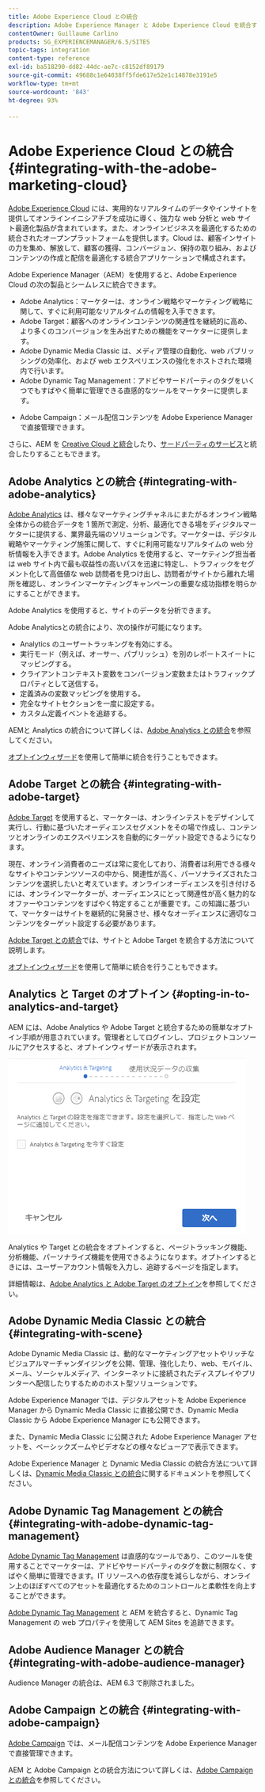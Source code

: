 ```yaml
---
title: Adobe Experience Cloud との統合
description: Adobe Experience Manager と Adobe Experience Cloud を統合する方法について説明します。
contentOwner: Guillaume Carlino
products: SG_EXPERIENCEMANAGER/6.5/SITES
topic-tags: integration
content-type: reference
exl-id: ba518290-dd82-44dc-ae7c-c8152df89179
source-git-commit: 49688c1e64038ff5fde617e52e1c14878e3191e5
workflow-type: tm+mt
source-wordcount: '843'
ht-degree: 93%

---
```


# Adobe Experience Cloud との統合{#integrating-with-the-adobe-marketing-cloud}

[Adobe Experience Cloud](https://business.adobe.com/products/marketing-cloud/main.html?lang=ja) には、実用的なリアルタイムのデータやインサイトを提供してオンラインイニシアチブを成功に導く、強力な web 分析と web サイト最適化製品が含まれています。また、オンラインビジネスを最適化するための統合されたオープンプラットフォームを提供します。Cloud は、顧客インサイトの力を集め、解放して、顧客の獲得、コンバージョン、保持の取り組み、およびコンテンツの作成と配信を最適化する統合アプリケーションで構成されます。

Adobe Experience Manager（AEM）を使用すると、Adobe Experience Cloud の次の製品とシームレスに統合できます。

* Adobe Analytics：マーケターは、オンライン戦略やマーケティング戦略に関して、すぐに利用可能なリアルタイムの情報を入手できます。
* Adobe Target：顧客へのオンラインコンテンツの関連性を継続的に高め、より多くのコンバージョンを生み出すための機能をマーケターに提供します。
* Adobe Dynamic Media Classic は、メディア管理の自動化、web パブリッシングの効率化、および web エクスペリエンスの強化をホストされた環境内で行います。
* Adobe Dynamic Tag Management：アドビやサードパーティのタグをいくつでもすばやく簡単に管理できる直感的なツールをマーケターに提供します。
<!-- Search&Promote is end of life as of September 1, 2022 * Adobe Search&Promote gives marketers the ability to control and optimize the search results on their sites. -->
* Adobe Campaign：メール配信コンテンツを Adobe Experience Manager で直接管理できます。

さらに、AEM を [Creative Cloud と統合](/help/assets/aem-cc-integration-best-practices.md)したり、[サードパーティのサービス](/help/sites-administering/third-party-services.md)と統合したりすることもできます。

## Adobe Analytics との統合 {#integrating-with-adobe-analytics}

[Adobe Analytics](https://business.adobe.com/products/analytics/adobe-analytics.html?lang=ja) は、様々なマーケティングチャネルにまたがるオンライン戦略全体からの統合データを 1 箇所で測定、分析、最適化できる場をディジタルマーケターに提供する、業界最先端のソリューションです。マーケターは、デジタル戦略やマーケティング施策に関して、すぐに利用可能なリアルタイムの web 分析情報を入手できます。Adobe Analytics を使用すると、マーケティング担当者は web サイト内で最も収益性の高いパスを迅速に特定し、トラフィックをセグメント化して高価値な web 訪問者を見つけ出し、訪問者がサイトから離れた場所を確認し、オンラインマーケティングキャンペーンの重要な成功指標を明らかにすることができます。

Adobe Analytics を使用すると、サイトのデータを分析できます。

Adobe Analyticsとの統合により、次の操作が可能になります。

* Analytics のユーザートラッキングを有効にする。
* 実行モード（例えば、オーサー、パブリッシュ）を別のレポートスイートにマッピングする。
* クライアントコンテキスト変数をコンバージョン変数またはトラフィックプロパティとして送信する。
* 定義済みの変数マッピングを使用する。
* 完全なサイトセクションを一度に設定する。
* カスタム定義イベントを追跡する。

AEMと Analytics の統合について詳しくは、[Adobe Analytics との統合](/help/sites-administering/adobeanalytics.md)を参照してください。

[オプトインウィザード](/help/sites-administering/opt-in.md)を使用して簡単に統合を行うこともできます。

## Adobe Target との統合 {#integrating-with-adobe-target}

[Adobe Target](https://business.adobe.com/products/target/adobe-target.html?lang=ja) を使用すると、マーケターは、オンラインテストをデザインして実行し、行動に基づいたオーディエンスセグメントをその場で作成し、コンテンツとオンラインのエクスペリエンスを自動的にターゲット設定できるようになります。

現在、オンライン消費者のニーズは常に変化しており、消費者は利用できる様々なサイトやコンテンツソースの中から、関連性が高く、パーソナライズされたコンテンツを選択したいと考えています。オンラインオーディエンスを引き付けるには、オンラインマーケターが、オーディエンスにとって関連性が高く魅力的なオファーやコンテンツをすばやく特定することが重要です。この知識に基づいて、マーケターはサイトを継続的に発展させ、様々なオーディエンスに適切なコンテンツをターゲット設定する必要があります。

[Adobe Target との統合](/help/sites-administering/target.md)では、サイトと Adobe Target を統合する方法について説明します。

[オプトインウィザード](/help/sites-administering/opt-in.md)を使用して簡単に統合を行うこともできます。

## Analytics と Target のオプトイン {#opting-in-to-analytics-and-target}

AEM には、Adobe Analytics や Adobe Target と統合するための簡単なオプトイン手順が用意されています。管理者としてログインし、プロジェクトコンソールにアクセスすると、オプトインウィザードが表示されます。

![chlimage_1-107](assets/chlimage_1-107a.png)

Analytics や Target との統合をオプトインすると、ページトラッキング機能、分析機能、パーソナライズ機能を使用できるようになります。オプトインするときには、ユーザーアカウント情報を入力し、追跡するページを指定します。

詳細情報は、[Adobe Analytics と Adobe Target のオプトイン](/help/sites-administering/opt-in.md)を参照してください。

## Adobe Dynamic Media Classic との統合 {#integrating-with-scene}

Adobe Dynamic Media Classic は、動的なマーケティングアセットやリッチなビジュアルマーチャンダイジングを公開、管理、強化したり、web、モバイル、メール、ソーシャルメディア、インターネットに接続されたディスプレイやプリンターへ配信したりするためのホスト型ソリューションです。

Adobe Experience Manager では、デジタルアセットを Adobe Experience Manager から Dynamic Media Classic に直接公開でき、Dynamic Media Classic から Adobe Experience Manager にも公開できます。

また、Dynamic Media Classic に公開された Adobe Experience Manager アセットを、ベーシックズームやビデオなどの様々なビューアで表示できます。

Adobe Experience Manager と Dynamic Media Classic の統合方法について詳しくは、[Dynamic Media Classic との統合](/help/sites-administering/scene7.md)に関するドキュメントを参照してください。

## Adobe Dynamic Tag Management との統合 {#integrating-with-adobe-dynamic-tag-management}

[Adobe Dynamic Tag Management](https://business.adobe.com/products/experience-platform/adobe-experience-platform.html?lang=ja) は直感的なツールであり、このツールを使用することでマーケターは、アドビやサードパーティのタグを数に制限なく、すばやく簡単に管理できます。IT リソースへの依存度を減らしながら、オンライン上のほぼすべてのアセットを最適化するためのコントロールと柔軟性を向上することができます。

[Adobe Dynamic Tag Management](/help/sites-administering/dtm.md) と AEM を統合すると、Dynamic Tag Management の web プロパティを使用して AEM Sites を追跡できます。

## Adobe Audience Manager との統合 {#integrating-with-adobe-audience-manager}

Audience Manager の統合は、AEM 6.3 で削除されました。

<!-- Search&Promote is end of life as of September 1, 2022 ## Integrating with Search&Promote {#integrating-with-search-promote} -->

<!-- Search&Promote is end of life as of September 1, 2022 Adobe Search&Promote enables marketers to optimizehow visitors browse, find, compare, and select relevant products and content on web and mobile sites. Businesses can easily promote priority items based on business objectives and visitor intent, and automate merchandising and promotions activity via KPI-based triggers or metrics. -->

<!-- Search&Promote is end of life as of September 1, 2022 Adobe Search&Promote is a reliable and scalable hosted site search application, capable of scaling to millions of pages or products, for heavily visited online businesses ranging from retail to news sites. It offers unprecedented levels of marketer control and metrics-based relevance. -->

<!-- Search&Promote is end of life as of September 1, 2022 For information about integrating AEM and Search&Promote, see [Integrating with Adobe Search&Promote](/help/sites-administering/search-and-promote.md). -->

## Adobe Campaign との統合 {#integrating-with-adobe-campaign}

[Adobe Campaign](https://business.adobe.com/products/campaign/adobe-campaign.html?lang=ja) では、メール配信コンテンツを Adobe Experience Manager で直接管理できます。

AEM と Adobe Campaign との統合方法について詳しくは、[Adobe Campaign との統合](/help/sites-administering/campaignstandard.md)を参照してください。